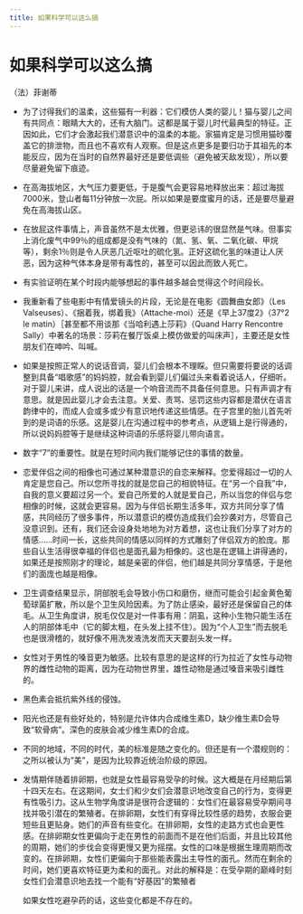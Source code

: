 ```yaml
---
title: 如果科学可以这么搞
---
```


# 如果科学可以这么搞
（法）菲谢蒂

- 为了讨得我们的温柔，这些猫有一利器：它们模仿人类的婴儿！猫与婴儿之间有共同点：眼睛大大的，还有大脑门。这都是属于婴儿时代最典型的特征。正因如此，它们才会激起我们潜意识中的温柔的本能。家猫肯定是习惯用猫砂覆盖它的排泄物，而且也不喜欢有人观察。但是这点更多是要归功于其祖先的本能反应，因为在当时的自然界最好还是要低调些（避免被天敌发现），所以要尽量避免留下痕迹。

- 在高海拔地区，大气压力要更低，于是腹气会更容易地释放出来：超过海拔7000米，登山者每11分钟放一次屁。所以如果是要度蜜月的话，还是要尽量避免在高海拔山区。

- 在放屁这件事情上，声音虽然不是太优雅，但更忌讳的很显然是气味。但事实上消化废气中99％的组成都是没有气味的（氮、氢、氧、二氧化碳、甲烷等），剩余1％则是令人厌恶几近呕吐的硫化氢。正好这硫化氢的味道让人厌恶，因为这种气体本身是带有毒性的，甚至可以因此而致人死亡。

- 有实验证明在某个时段内能够想起的事件越多越会觉得这个时间段长。

- 我重新看了些电影中有情爱镜头的片段，无论是在电影《圆舞曲女郎》（Les Valseuses）、《捆着我，绑着我》（Attache-moi）还是《早上37度2》（37°2 le matin）［甚至都不用谈那《当哈利遇上莎莉》（Quand Harry Rencontre Sally）中著名的场景：莎莉在餐厅饭桌上模仿做爱的叫床声］，主要还是女性朋友们在呻吟、叫喊。

- 如果是按照正常人的说话音调，婴儿们会根本不理睬。但只需要将要说的话调整到具备“唱歌感”的妈妈腔，就会看到婴儿们偏过头来看着说话人，仔细听。对于婴儿来讲，成人说出的话是一个响音流而不具备任何意思。只有声调才有意思。就是因此婴儿才会去注意。关爱、责骂、惩罚这些内容都是潜伏在语言韵律中的，而成人会或多或少有意识地传递这些情感。在子宫里的胎儿首先听到的是词语的乐感。这是婴儿在沟通过程中的参考点，从逻辑上是行得通的，所以说妈妈腔等于是继续这种词语的乐感将婴儿带向语言。

- 数字“7”的重要性。就是在短时间内我们能够记住的事情的数量。

- 恋爱伴侣之间的相像也可通过某种潜意识的自恋来解释。您爱得超过一切的人肯定是您自己。所以您所寻找的就是您自己的相貌特征。在“另一个自我”中，自我的意义要超过另一个。爱自己所爱的人就是爱自己，所以当您的伴侣与您相像的时候，这就会更容易。因为与伴侣长期生活多年，双方共同分享了情感，共同经历了很多事件，所以潜意识的模仿造成我们会抄袭对方，尽管自己没意识到。还有，我们还会设身处地地为对方着想，这也让我们分享了对方的情感……时间一长，这些共同的情感以同样的方式雕刻了伴侣双方的脸庞。那些自认生活得很幸福的伴侣也是面孔最为相像的。这也是在逻辑上讲得通的，如果还是按照刚才的理论，越是亲密的伴侣，他们越是共同分享情感，于是他们的面庞也越是相像。

- 卫生调查结果显示，阴部脱毛会导致小伤口和磨伤，继而可能会引起金黄色葡萄球菌扩散，所以是个卫生风险因素。为了防止感染，最好还是保留自己的体毛。从卫生角度讲，脱毛仅仅是对一件事有用：阴虱，这种小生物只能生活在人的阴部体毛中（它的脚太粗，在头发上挂不住）。因为“个人卫生”而去脱毛也是很滑稽的，就好像不用洗发液洗发而天天要刮头发一样。

- 女性对于男性的嗓音更为敏感。比较有意思的是这样的行为拉近了女性与动物界的雌性动物的距离，因为在动物世界里，雄性动物是通过嗓音来吸引雌性的。

- 黑色素会抵抗紫外线的侵蚀。

- 阳光也还是有些好处的，特别是允许体内合成维生素D，缺少维生素D会导致“软骨病”。深色的皮肤会减少维生素D的合成。

- 不同的地域，不同的时代，美的标准是随之变化的。但还是有一个潜规则的：之所以被认为“美”，是因为比较靠近统治阶级的原因。

- 发情期伴随着排卵期，也就是女性最容易受孕的时候。这大概是在月经期后第十四天左右。在这期间，女士们和少女们会潜意识地改变自己的行为，变得更有性吸引力。这从生物学角度讲是很符合逻辑的：女性们在最容易受孕期间寻找并吸引潜在的繁殖者。在排卵期，女性们有穿得比较性感的趋势，衣服会更短些且更贴身。她们的声音有些变化。在排卵期，女性的走路方式也会更性感。在排卵期女性更偏向于走在男性的前面而不是在他们后面，并且比较其他的周期，她们的步伐会变得更慢又更为摇摆。女性的口味是根据生理周期而改变的。在排卵期，女性们更偏向于那些能表露出主导性的面孔。然而在剩余的时间，她们更喜欢特征更为柔和的面孔。对此的解释是：在受孕期的巅峰时刻女性们会潜意识地去找一个能有“好基因”的繁殖者

  如果女性吃避孕药的话，这些变化都是不存在的。
                      